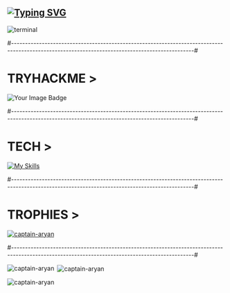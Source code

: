 ## [![Typing SVG](https://readme-typing-svg.demolab.com?font=Fira+Code&weight=500&size=32&duration=3000&pause=1500&color=00F7F1FF&width=435&lines=It's+Aryan+Solpankhi;Cybersecurity+Enthusiast;Bug+Bounty+Hunter)](https://git.io/typing-svg)

![terminal](https://github.com/user-attachments/assets/80854090-1c6d-48f5-9449-55d513bd6c83)

#-----------------------------------------------------------------------------------------------------------------------------------------------#
# TRYHACKME >
<img src="https://tryhackme-badges.s3.amazonaws.com/BettercallAryan.png" alt="Your Image Badge"/>

#-----------------------------------------------------------------------------------------------------------------------------------------------#
# TECH >
[![My Skills](https://skillicons.dev/icons?i=py,html,css,bash,git,github,mysql,powershell,vscode,windows,linux)](https://skillicons.dev)

#-----------------------------------------------------------------------------------------------------------------------------------------------#
# TROPHIES >
<p align="left"> <a href="https://github.com/ryo-ma/github-profile-trophy"><img src="https://github-profile-trophy.vercel.app/?username=captain-aryan" alt="captain-aryan" /></a> </p>

#-----------------------------------------------------------------------------------------------------------------------------------------------#

<p><img align="left" src="https://github-readme-stats.vercel.app/api/top-langs?username=captain-aryan&show_icons=true&locale=en&layout=compact" alt="captain-aryan" /></p>

<p>&nbsp;<img align="center" src="https://github-readme-stats.vercel.app/api?username=captain-aryan&show_icons=true&locale=en" alt="captain-aryan" /></p>

<p align="left"> <img src="https://komarev.com/ghpvc/?username=captain-aryan&label=Profile%20views&color=0e75b6&style=flat" alt="captain-aryan" /> </p>
